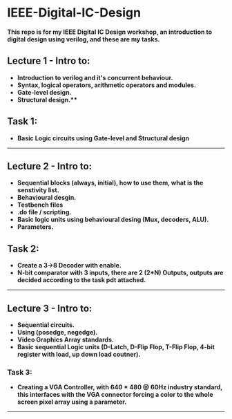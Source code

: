 # IEEE-Digital-IC-Design
**This repo is for my IEEE Digital IC Design workshop, an introduction to digital design using verilog, and these are my tasks.**


## Lecture 1 - Intro to:
-  <b>Introduction to verilog and it's concurrent behaviour.
-  Syntax, logical operators, arithmetic operators and modules.
-  Gate-level design.
-  Structural design.**</b>

## Task 1: 
- **Basic Logic circuits using Gate-level and Structural design**
<hr>

## Lecture 2 - Intro to: 
- <b>Sequential blocks (always, initial), how to use them, what is the senstivity list.
- Behavioural desgin.
- Testbench files
- .do file / scripting.
- Basic logic units using behavioural desing (Mux, decoders, ALU).
- Parameters.</b>

## Task 2:
-  **Create a 3->8 Decoder with enable.**
-  **N-bit comparator with 3 inputs, there are 2 (2*N) Outputs, outputs are decided according to the task pdt attached.**
<hr>

## Lecture 3 - Intro to:
- <b>Sequential circuits.
- Using (posedge, negedge).
- Video Graphics Array standards.
- Basic sequential Logic units (D-Latch, D-Flip Flop, T-Flip Flop, 4-bit register with load, up down load coutner).</b>

### Task 3:
- **Creating a VGA Controller, with 640 * 480 @ 60Hz industry standard, this interfaces with the VGA connector forcing a color to the whole screen pixel array using a parameter.**
<hr>
  
